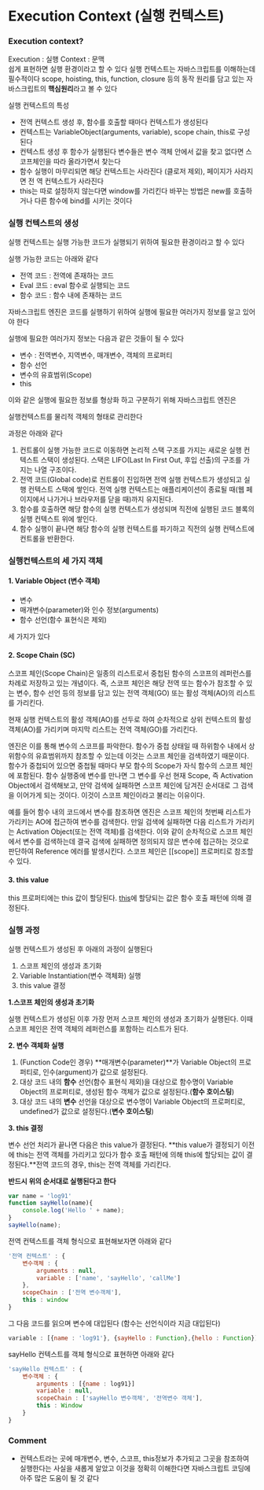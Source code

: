 # Execution Context (실행 컨텍스트)

### Execution context?

Execution : 실행 Context : 문맥  
쉽게 표현하면 실행 환경이라고 할 수 있다
실행 컨텍스트는 자바스크립트를 이해하는데 필수적이다
scope, hoisting, this, function, closure 등의 동작 원리를 담고 있는 자바스크립트의
**핵심원리**라고 볼 수 있다

실행 컨텍스트의 특성

- 전역 컨텍스트 생성 후, 함수를 호출할 때마다 컨텍스트가 생성된다
- 컨텍스트는 VariableObject(arguments, variable), scope chain, this로 구성된다
- 컨텍스트 생성 후 함수가 실행된다 변수들은 변수 객체 안에서 값을 찾고 없다면 스코프체인을 따라 올라가면서 찾는다
- 함수 실행이 마무리되면 해당 컨텍스트는 사라진다 (클로저 제외),  페이지가 사라지면 전 역 컨텍스트가 사라진다
- this는 따로 설정하지 않는다면 window를 가리킨다 바꾸는 방법은 new를 호출하거나 다른 함수에 bind를 시키는 것이다



### 실행 컨텍스트의 생성

실행 컨텍스트는 실행 가능한 코드가 실행되기 위하여 필요한 환경이라고 할 수 있다

실행 가능한 코드는 아래와 같다

- 전역 코드 : 전역에 존재하는 코드
- Eval 코드 : eval 함수로 실행되는 코드
- 함수 코드 : 함수 내에 존재하는 코드

자바스크립트 엔진은 코드를 실행하기 위하여 실행에 필요한 여러가지 정보를 알고 있어야 한다

실행에 필요한 여러가지 정보는 다음과 같은 것들이 될 수 있다

- 변수 : 전역변수, 지역변수, 매개변수, 객체의 프로퍼티
- 함수 선언
- 변수의 유효범위(Scope)
- this

이와 같은 실행에 필요한 정보를 형상화 하고 구분하기 위해 자바스크립트 엔진은

실행컨텍스트를 물리적 객체의 형태로 관리한다

과정은 아래와 같다

1. 컨트롤이 실행 가능한 코드로 이동하면 논리적 스택 구조를 가지는 새로운 실행 컨텍스트 스택이 생성된다. 스택은 LIFO(Last In First Out, 후입 선출)의 구조를 가지는 나열 구조이다.
2. 전역 코드(Global code)로 컨트롤이 진입하면 전역 실행 컨텍스트가 생성되고 실행 컨텍스트 스택에 쌓인다. 전역 실행 컨텍스트는 애플리케이션이 종료될 때(웹 페이지에서 나가거나 브라우저를 닫을 때)까지 유지된다.
3. 함수를 호출하면 해당 함수의 실행 컨텍스트가 생성되며 직전에 실행된 코드 블록의 실행 컨텍스트 위에 쌓인다.
4. 함수 실행이 끝나면 해당 함수의 실행 컨텍스트를 파기하고 직전의 실행 컨텍스트에 컨트롤을 반환한다.



### 실행컨텍스트의 세 가지 객체

#### 1. Variable Object (변수 객체)

- 변수
- 매개변수(parameter)와 인수 정보(arguments)
- 함수 선언(함수 표현식은 제외)

세 가지가 있다

#### 2. Scope Chain (SC)

스코프 체인(Scope Chain)은 일종의 리스트로서 중첩된 함수의 스코프의 레퍼런스를 차례로 저장하고 있는 개념이다. 즉, 스코프 체인은 해당 전역 또는 함수가 참조할 수 있는 변수, 함수 선언 등의 정보를 담고 있는 전역 객체(GO) 또는 활성 객체(AO)의 리스트를 가리킨다.

현재 실행 컨텍스트의 활성 객체(AO)를 선두로 하여 순차적으로 상위 컨텍스트의 활성 객체(AO)를 가리키며 마지막 리스트는 전역 객체(GO)를 가리킨다.



엔진은 이를 통해 변수의 스코프를 파악한다. 함수가 중첩 상태일 때 하위함수 내에서 상위함수의 유효범위까지 참조할 수 있는데 이것는 스코프 체인을 검색하였기 때문이다. 함수가 중첩되어 있으면 중첩될 때마다 부모 함수의 Scope가 자식 함수의 스코프 체인에 포함된다. 함수 실행중에 변수를 만나면 그 변수를 우선 현재 Scope, 즉 Activation Object에서 검색해보고, 만약 검색에 실패하면 스코프 체인에 담겨진 순서대로 그 검색을 이어가게 되는 것이다. 이것이 스코프 체인이라고 불리는 이유이다.

예를 들어 함수 내의 코드에서 변수를 참조하면 엔진은 스코프 체인의 첫번째 리스트가 가리키는 AO에 접근하여 변수를 검색한다. 만일 검색에 실패하면 다음 리스트가 가리키는 Activation Object(또는 전역 객체)를 검색한다. 이와 같이 순차적으로 스코프 체인에서 변수를 검색하는데 결국 검색에 실패하면 정의되지 않은 변수에 접근하는 것으로 판단하여 Reference 에러를 발생시킨다. 스코프 체인은 [[scope]] 프로퍼티로 참조할 수 있다.

 #### 3. this value

this 프로퍼티에는 this 값이 할당된다. [this](https://poiemaweb.com/js-this)에 할당되는 값은 함수 호출 패턴에 의해 결정된다.

### 실행 과정

실행 컨텍스트가 생성된 후 아래의 과정이 실행된다

1. 스코프 체인의 생성과 초기화
2. Variable Instantiation(변수 객체화) 실행
3. this value 결정

__1.스코프 체인의 생성과 초기화__

실행 컨텍스트가 생성된 이후 가장 먼저 스코프 체인의 생성과 초기화가 실행된다. 이때 스코프 체인은 전역 객체의 레퍼런스를 포함하는 리스트가 된다.

__2. 변수 객체화 실행__

1. (Function Code인 경우) **매개변수(parameter)**가 Variable Object의 프로퍼티로, 인수(argument)가 값으로 설정된다.
2. 대상 코드 내의 **함수** 선언(함수 표현식 제외)을 대상으로 함수명이 Variable Object의 프로퍼티로, 생성된 함수 객체가 값으로 설정된다.(**함수 호이스팅**)
3. 대상 코드 내의 **변수** 선언을 대상으로 변수명이 Variable Object의 프로퍼티로, undefined가 값으로 설정된다.(**변수 호이스팅**)

__3. this 결정__

변수 선언 처리가 끝나면 다음은 this value가 결정된다. **this value가 결정되기 이전에 this는 전역 객체를 가리키고 있다가 함수 호출 패턴에 의해 this에 할당되는 값이 결정된다.**전역 코드의 경우, this는 전역 객체를 가리킨다.

**반드시 위의 순서대로 실행된다고 한다**

```js
var name = 'log91'
function sayHello(name){
    console.log('Hello ' + name);
}
sayHello(name);
```

전역 컨텍스트를 객체 형식으로 표현해보자면 아래와 같다

```js
'전역 컨텍스트' : {
    변수객체 : {
        arguments : null,
        variable : ['name', 'sayHello', 'callMe']
    },
    scopeChain : ['전역 변수객체'],
    this : window
}
```

그 다음 코드를 읽으며 변수에 대입된다 (함수는 선언식이라 지금 대입된다)

```js
variable : [{name : 'log91'}, {sayHello : Function},{hello : Function}]
```

sayHello 컨텍스트를 객체 형식으로 표현하면 아래와 같다

```js
'sayHello 컨텍스트' : {
    변수객체 : {
        arguments : [{name : log91}]
        variable : null,
        scopeChain : ['sayHello 변수객체', '전역변수 객체'],
        this : Window
    }
}
```

### Comment

- 컨텍스트라는 곳에 매개변수, 변수, 스코프, this정보가 추가되고 그곳을 참조하여 실행한다는 사실을 새롭게 알았고 이것을 정확히 이해한다면 자바스크립트 코딩에 아주 많은 도움이 될 것 같다